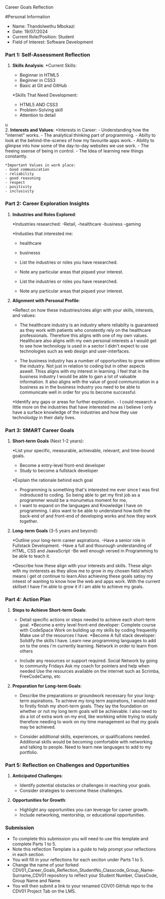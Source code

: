 
 Career Goals Reflection

 #Personal Information

- Name: Thandolwethu Mbokazi
- Date: 19/07/2024
- Current Role/Position: Student
- Field of Interest: Software Development

### Part 1: Self-Assessment Reflection

1. **Skills Analysis**:
    *Current Skills:
      - Beginner in HTML5
      - Beginner in CSS3
      - Basic at Git and GitHub
    
    *Skills That Need Development:
     - HTML5 AND CSS3
     - Problem-Solving skill
     - Attention to detail
    
u    
2. **Interests and Values**:
    *Interests in Career:
    - Understanding how the "internet" works.
    - The analytical thinking part of programming.
    - Abilty to look at the behind-the-scenes of how my favourite apps work.
    - Ability to glimpse into how some of the day-to-day websites we use work.
    - The freeing ssense of being in control.
    - The Idea of learning new things constantly.

    *Important Values in work place:
    - Good communication
    - reliability
    - good reasoning
    - respect
    - positivity 
    - inclusivity



### Part 2: Career Exploration Insights

1. **Industries and Roles Explored**:
    
    *Industries researched:
       -Retail,
       -healthcare
       -business
       -gaming
    
    *Industies that interested me:
      - healthcare 
      - businesss 

    
    
    - List the industries or roles you have researched.
    - Note any particular areas that piqued your interest.

    - List the industries or roles you have researched.
    - Note any particular areas that piqued your interest.
2. **Alignment with Personal Profile**:
    
    *Reflect on how these industries/roles align with your skills, interests, and values:
      
      - The healthcare industry is an industry where reliabilty is guaranteed as they work with patients who constently rely on the healthcare professionals. Therefore this aligns with one of my own values. Healthcare also aligns with my  own personal interests a I would get to see how technology is used in a sector I didn't expect to use technologies such as web design and user-interfaces. 
   
      - The business industry has a number of opportunities to grow withinn the industry. Not just in relation to coding but in other aspects aswell. Thiss aligns with my interest in learning. I feel that in the business industry I would be able to gain a lot of valuable information. It also aligns with the value of good communication in a business as in the business industry you need to be able to communicate well in order for you to become successful.

    *Identify any gaps or areas for further exploration.
       - I could research a little more on the industries that have interested me as I believe I only have a surface knowledge of the industries and how they use technolodgy in their daily lives.

### Part 3: SMART Career Goals

1. **Short-term Goals** (Next 1-2 years):
    
    *List your specific, measurable, achievable, relevant, and time-bound goals.
     
      - Become a entry-level front-end developer
      - Study to become a fullstack developer
    
    *Explain the rationale behind each goal
     
     - Programming is something that's interested me ever since I was first indroduced to coding. So being able to get my first job as a programmer would be a monumetus moment for me, 
     - I want to expand on the languages and Knowledge I have on programming. I alos want to be able to understand how both the back-end of and front-end of developing works and how they work together. 

2. **Long-term Goals** (3-5 years and beyond):
    
    *Outline your long-term career aspirations.
     -Have a senior role in Fullstack Development. 
     -Have a full and thourough understanding of HTML, CSS and JaavaScript
     -Be well enough versed in Programming to be able to teach it.

    *Describe how these align with your interests and skills.
    These align with my innterests as they allow me to grow in my chosen field which means i get ot continue to learn.Also achieving these goals satisy my inteest of wanting to know how the web and apps work. With the current skillset I have I'm able to grow it if i am able to achieve my goals.

### Part 4: Action Plan

1. **Steps to Achieve Short-term Goals**:
    
    - Detail specific actions or steps needed to achieve each short-term goal.
      *Become a entry level front-end developer:
        Complete course with CodeSpace
        Work on building up my skills by coding frequently
        Make use of the resources I have.
      *Become A full stack developer:
        Solidify the skills I have.
        Learn new programming languages to add on to the ones i'm currently learning.
        Network in order to learn from others

       
     - Include any resources or support required.
         Social Network by going to community Fridays
         Ask my coach for pointers and help when needed 
         Use the resources available on the internet such as Scrimba, FreeCodeCamp, etc
       
     
2. **Preparation for Long-term Goals**:
    
    - Describe the preparations or groundwork necessary for your long-term aspirations.
        To achieve my long term aspirations, I would need to firstly finish my short-term goals. They lay the foundation on whether or not my long term goals will be achievable. I also need to do a lot of extra work on my end, like workking while trying to study therefore needing to work on my time management so that my goals may be achieved.

    - Consider additional skills, experiences, or qualifications needed.
        Additional skills would be becoming comfortable with networking and talking to people.
        Need to learn new languages to add to my portfolio.
        

### Part 5: Reflection on Challenges and Opportunities

1. **Anticipated Challenges**:
    
    - Identify potential obstacles or challenges in reaching your goals.
    - Consider strategies to overcome these challenges.
2. **Opportunities for Growth**:
    
    - Highlight any opportunities you can leverage for career growth.
    - Include networking, mentorship, or educational opportunities.

### Submission

- To complete this submission you will need to use this template and complete Parts 1 to 5.
- Note this reflection Template is a guide to help prompt your reflections in each section.
- You will fill in your reflections for each seciton under Parts 1 to 5.
- Change the name of your forked CDV01_Career_Goals_Reflection_StudentNo_Classcode_Group_Name-Surname_CDV01 repository to reflect your Student Number, ClassCode, Group Name and Name.
- You will then submit a link to your renamed CDV01 GitHub repo to the CDV01 Project Tab on the LMS.


